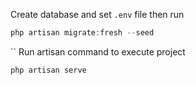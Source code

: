 Create database and set `.env` file then run

```php
php artisan migrate:fresh --seed
```

``
Run artisan command to execute project
```php
php artisan serve
```
